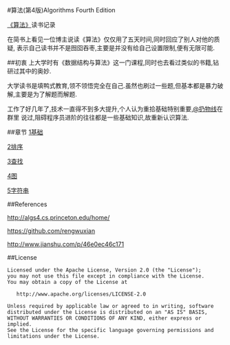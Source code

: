 #算法(第4版)Algorithms Fourth Edition

[《算法》](http://algs4.cs.princeton.edu/home/)读书记录

在简书上看见一位博主说读《算法》仅仅用了五天时间,同时回应了别人对他的质疑,
表示自己读书并不是囫囵吞枣,主要是并没有给自己设置限制,便有无限可能.

##初衷
上大学时有《数据结构与算法》这一门课程,同时也去看过类似的书籍,钻研过其中的奥妙.

大学读书是填鸭式教育,领不领悟完全在自己.虽然也刷过一些题,但基本都是暴力破解,主要是为了解题而解题.

工作了好几年了,技术一直得不到多大提升,个人认为重拾基础特别重要,[@扔物线](https://github.com/rengwuxian)在群里
说过,阻碍程序员进阶的往往都是一些基础知识,故重新认识算法.

##章节
[1基础](/Android/Algorithms/chapter1)

[2排序](/Android/Algorithms/chapter2)

[3查找](/Android/Algorithms/chapter3)

[4图](/Android/Algorithms/chapter4)

[5字符串](/Android/Algorithms/chapter5)

##References

http://algs4.cs.princeton.edu/home/

https://github.com/rengwuxian

http://www.jianshu.com/p/46e0ec46c171

##License
```
Licensed under the Apache License, Version 2.0 (the "License");
you may not use this file except in compliance with the License.
You may obtain a copy of the License at

   http://www.apache.org/licenses/LICENSE-2.0

Unless required by applicable law or agreed to in writing, software
distributed under the License is distributed on an "AS IS" BASIS,
WITHOUT WARRANTIES OR CONDITIONS OF ANY KIND, either express or implied.
See the License for the specific language governing permissions and
limitations under the License.
```
